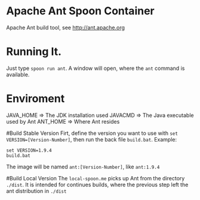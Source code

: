 Apache Ant Spoon Container
================
Apache Ant build tool, see http://ant.apache.org

# Running It.
Just type `spoon run ant`. A window will open, where the `ant` command is available.


# Enviroment
JAVA_HOME => The JDK installation used
JAVACMD => The Java executable used by Ant
ANT_HOME => Where Ant resides

#Build Stable Version
Firt, define the version you want to use with `set VERSION=[Version-Number]`, then run the back file `build.bat`. Example:

	set VERSION=1.9.4
	build.bat

The image will be named `ant:[Version-Number]`, like `ant:1.9.4`

#Build Local Version
The `local-spoon.me` picks up Ant from the directory `./dist`. It is intended for continues builds, where the previous step left the ant distribution in `./dist`